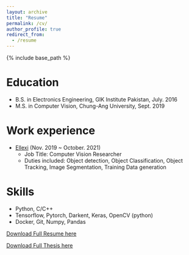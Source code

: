 ```yaml
---
layout: archive
title: "Resume"
permalink: /cv/
author_profile: true
redirect_from:
  - /resume
---
```


{% include base_path %}

Education
======
* B.S. in Electronics Engineering, GIK Institute Pakistan, July. 2016
* M.S. in Computer Vision, Chung-Ang University, Sept. 2019

Work experience
======
* [Ellexi](https://www.ellexi.com/) (Nov. 2019 ~ October. 2021)
  * Job Title: Computer Vision Researcher
  * Duties included: Object detection, Object Classification,
  Object Tracking, Image Segmentation, Training Data generation



Skills
======
* Python, C/C++
* Tensorflow, Pytorch, Darkent, Keras, OpenCV (python)
* Docker, Git, Numpy, Pandas


[Download Full Resume here](http://tanseefshahid.github.io/files/resume.pdf)

[Download Full Thesis here](http://tanseefshahid.github.io/files/thesis.pdf)